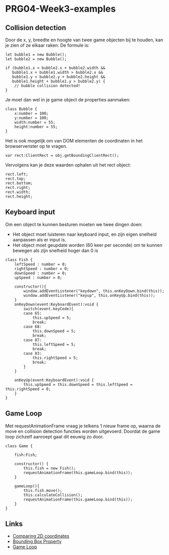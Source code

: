 # PRG04-Week3-examples

## Collision detection

Door de x, y, breedte en hoogte van twee game objecten bij te houden, kan je zien of ze elkaar raken.
De formule is:

```
let bubble1 = new Bubble();
let bubble2 = new Bubble();

if (bubble1.x < bubble2.x + bubble2.width &&
   bubble1.x + bubble1.width > bubble2.x &&
   bubble1.y < bubble2.y + bubble2.height &&
   bubble1.height + bubble1.y > bubble2.y) {
    // bubble collision detected!
}
```
Je moet dan wel in je game object de properties aanmaken:
```
class Bubble {
    x:number = 100;
    y:number = 100;
    width:number = 55;
    height:number = 55;
}
```

Het is ook mogelijk om van DOM elementen de coordinaten in het browservenster op te vragen. 
```
var rect:ClientRect = obj.getBoundingClientRect();
```

Vervolgens kan je deze waarden ophalen uit het rect object:
```
rect.left;
rect.top;
rect.bottom;
rect.right;
rect.width;
rect.height;
```

## Keyboard input

Om een object te kunnen besturen moeten we twee dingen doen:
- Het object moet luisteren naar keyboard input, en zijn eigen snelheid aanpassen als er input is.
- Het object moet geupdate worden (60 keer per seconde) om te kunnen bewegen als zijn snelheid hoger dan 0 is

```
class Fish {
    leftSpeed : number = 0;
    rightSpeed : number = 0;
    downSpeed : number = 0;
    upSpeed : number = 0;

    constructor(){
        window.addEventListener("keydown", this.onKeyDown.bind(this));
        window.addEventListener("keyup", this.onKeyUp.bind(this));
    }
    onKeyDown(event:KeyboardEvent):void {
        switch(event.keyCode){
        case 65:
            this.upSpeed = 5;
            break;
        case 68:
            this.downSpeed = 5;
            break;
        case 87:
            this.leftSpeed = 5;
            break;
        case 83:
            this.rightSpeed = 5;
            break;
        }
    }
    
    onKeyUp(event:KeyboardEvent):void {
        this.upSpeed = this.downSpeed = this.leftSpeed = this.rightSpeed = 0;
    }
}
```

## Game Loop

Met requestAnimationFrame vraag je telkens 1 nieuw frame op, waarna de move en collision detection functies worden uitgevoerd. Doordat de game loop zichzelf aanroept gaat dit eeuwig zo door.

```
class Game {

    fish:Fish;

    constructor() {
        this.fish = new Fish();     
        requestAnimationFrame(this.gameLoop.bind(this));
    }

    gameLoop(){
        this.fish.move();
        this.calculateCollision();
        requestAnimationFrame(this.gameLoop.bind(this));
    }
}
```
## Links

- [Comparing 2D coordinates](https://developer.mozilla.org/en-US/docs/Games/Techniques/2D_collision_detection)
- [Bounding Box Property](https://developer.mozilla.org/en/docs/Web/API/Element/getBoundingClientRect)
- [Game Loop](https://developer.mozilla.org/en-US/docs/Web/API/window/requestAnimationFrame)